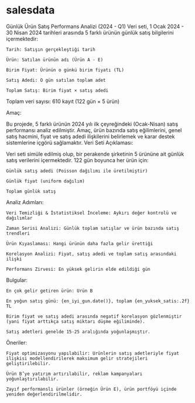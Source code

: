 # salesdata
Günlük Ürün Satış Performans Analizi (2024 - Q1)
Veri seti, 1 Ocak 2024 - 30 Nisan 2024 tarihleri arasında 5 farklı ürünün günlük satış bilgilerini içermektedir:

    Tarih: Satışın gerçekleştiği tarih

    Ürün: Satılan ürünün adı (Ürün A - E)

    Birim Fiyat: Ürünün o günkü birim fiyatı (TL)

    Satış Adedi: O gün satılan toplam adet

    Toplam Satış: Birim fiyat × satış adedi

Toplam veri sayısı: 610 kayıt (122 gün × 5 ürün)


Amaç:

Bu projede, 5 farklı ürünün 2024 yılı ilk çeyreğindeki (Ocak-Nisan) satış performansı analiz edilmiştir. Amaç, ürün bazında satış eğilimlerini, genel satış hacmini, fiyat ve satış adedi ilişkilerini belirlemek ve karar destek sistemlerine içgörü sağlamaktır.
Veri Seti Açıklaması:

Veri seti simüle edilmiş olup, bir perakende şirketinin 5 ürününe ait günlük satış verilerini içermektedir. 122 gün boyunca her ürün için:

    Günlük satış adedi (Poisson dağılımı ile üretilmiştir)

    Günlük fiyat (uniform dağılım)

    Toplam günlük satış

Analiz Adımları:

    Veri Temizliği & İstatistiksel İnceleme: Aykırı değer kontrolü ve dağılımlar

    Zaman Serisi Analizi: Günlük toplam satışlar ve ürün bazında satış trendleri

    Ürün Kıyaslaması: Hangi ürünün daha fazla gelir ürettiği

    Korelasyon Analizi: Fiyat, satış adedi ve toplam satış arasındaki ilişki

    Performans Zirvesi: En yüksek gelirin elde edildiği gün

Bulgular:

    En çok gelir getiren ürün: Ürün B

    En yoğun satış günü: {en_iyi_gun.date()}, toplam {en_yuksek_satis:.2f} TL

    Birim fiyat ve satış adedi arasında negatif korelasyon gözlenmiştir (yani fiyat arttıkça satış miktarı düşme eğiliminde).

    Satış adetleri genelde 15-25 aralığında yoğunlaşmıştır.

Öneriler:

    Fiyat optimizasyonu yapılabilir: Ürünlerin satış adetleriyle fiyat ilişkisi modellendirilerek maksimum gelir stratejileri geliştirilebilir.

    Ürün B’ye yatırım artırılabilir, reklam kampanyaları yoğunlaştırılabilir.

    Zayıf performanslı ürünler (örneğin Ürün E), ürün portföyü içinde yeniden değerlendirilmelidir.
